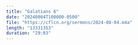```yaml
---
title: "Galatians 6"
date: "20240804T100000-0500"
file: "https://cflcn.org/sermons/2024-08-04.m4a"
length: "13331353"
duration: "29:03"
---
```

